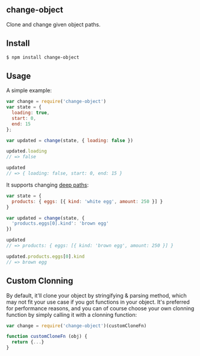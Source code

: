 ## change-object

Clone and change given object paths.

## Install

```bash
$ npm install change-object
```

## Usage

A simple example:

```js
var change = require('change-object')
var state = {
  loading: true,
  start: 0,
  end: 15
};

var updated = change(state, { loading: false })

updated.loading
// => false

updated
// => { loading: false, start: 0, end: 15 }
```

It supports changing [deep paths](http://github.com/azer/change-object-path):

```js
var state = {
  products: { eggs: [{ kind: 'white egg', amount: 250 }] }
}

var updated = change(state, {
  'products.eggs[0].kind': 'brown egg'
})

updated
// => products: { eggs: [{ kind: 'brown egg', amount: 250 }] }

updated.products.eggs[0].kind
// => brown egg
```

## Custom Clonning

By default, it'll clone your object by stringifying & parsing method, which may not fit your use case if you got functions in your object. It's preferred for performance reasons, and you can of course choose your own clonning function by simply calling it with a clonning function:

```js
var change = require('change-object')(customCloneFn)

function customCloneFn (obj) {
  return {...}
}
```
